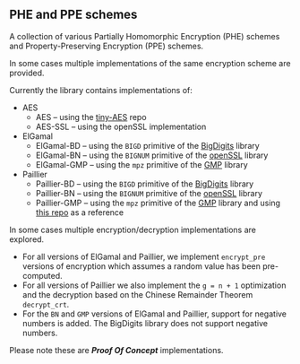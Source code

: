 ## PHE and PPE schemes

A collection of various Partially Homomorphic Encryption (PHE) schemes and Property-Preserving Encryption (PPE) schemes.

In some cases multiple implementations of the same encryption scheme are provided.

Currently the library contains implementations of:

- AES
    - AES – using the [tiny-AES](https://github.com/kokke/tiny-AES-c/blob/master/aes.c) repo
    - AES-SSL  – using the openSSL implementation
- ElGamal
    - ElGamal-BD – using the `BIGD` primitive of the [BigDigits](https://www.di-mgt.com.au/bigdigits.html) library
    - ElGamal-BN – using the `BIGNUM` primitive of the [openSSL](https://www.openssl.org/) library
    - ElGamal-GMP – using the `mpz` primitive of the [GMP](https://gmplib.org/) library
- Paillier
    - Paillier-BD – using the `BIGD` primitive of the [BigDigits](https://www.di-mgt.com.au/bigdigits.html) library
    - Paillier-BN – using the `BIGNUM` primitive of the [openSSL](https://www.openssl.org/) library
    - Paillier-GMP – using the `mpz` primitive of the [GMP](https://gmplib.org/) library and using [this repo](https://github.com/camillevuillaume/Paillier-GMP) as a reference

In some cases multiple encryption/decryption implementations are explored.
- For all versions of ElGamal and Paillier, we implement `encrypt_pre` versions of encryption which assumes a random value has been pre-computed.
- For all versions of Paillier we also implement the `g = n + 1` optimization and the decryption based on the Chinese Remainder Theorem `decrypt_crt`.
- For the `BN` and `GMP` versions of ElGamal and Paillier, support for negative numbers is added. The BigDigits library does not support negative numbers.

Please note these are **_Proof Of Concept_** implementations.
